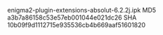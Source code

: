 enigma2-plugin-extensions-absolut-6.2.2j.ipk
MD5 a3b7a86158c53e57eb001044e021dc26
SHA 10b09f9d1112715e935536cb4b669aaf51601820

